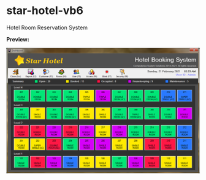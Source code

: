 # star-hotel-vb6
Hotel Room Reservation System

**Preview:**

<img src="https://github.com/pyhoon/star-hotel-vb6/blob/main/Preview/Dashboard.png" title="Dashboard" />
